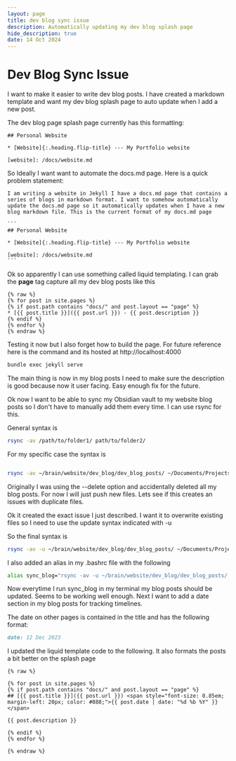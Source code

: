 ```yaml
---
layout: page
title: dev blog sync issue
description: Automatically updating my dev blog splash page
hide_description: true
date: 14 Oct 2024
---
```

# Dev Blog Sync Issue 

I want to make it easier to write dev blog posts. I have created a markdown template and want my dev blog splash page to auto update when I add a new post.

The dev blog page splash page currently has this formatting:

```
## Personal Website

* [Website]{:.heading.flip-title} --- My Portfolio website

[website]: /docs/website.md

```

So Ideally I want want to automate the docs.md page. Here is a quick problem statement:
	
	I am writing a website in Jekyll I have a docs.md page that contains a series of blogs in markdown format. I want to somehow automatically update the docs.md page so it automatically updates when I have a new blog markdown file. This is the current format of my docs.md page
	
	```
	## Personal Website
	
	* [Website]{:.heading.flip-title} --- My Portfolio website
	
	[website]: /docs/website.md
	```
	
	

Ok so apparently I can use something called liquid templating. I can grab the **page** tag capture all my dev blog posts like this

```
{% raw %}
{% for post in site.pages %}
{% if post.path contains "docs/" and post.layout == "page" %}
* [{{ post.title }}]({{ post.url }}) - {{ post.description }}
{% endif %}
{% endfor %}
{% endraw %}
```


Testing it now but I also forget how to build the page. For future reference here is the command and its hosted at http://localhost:4000

```bash
bundle exec jekyll serve
```

The main thing is now in my blog posts I need to make sure the description is good because now it user facing. Easy enough fix for the future. 

Ok now I want to be able to sync my Obsidian vault to my website blog posts so I don't have to manually add them every time. I can use rsync for this. 

General syntax is 

```bash
rsync -av /path/to/folder1/ path/to/folder2/
```

For my specific case the syntax is 

```bash

rsync -av ~/brain/website/dev_blog/dev_blog_posts/ ~/Documents/Projects/liamjosephnolan.github.io/docs/

```

Originally I was using the --delete option and accidentally deleted all my blog posts. For now I will just push new files. Lets see if this creates an issues with duplicate files.


Ok it created the exact issue I just described. I want it to overwrite existing files so I need to use the update syntax indicated with -u 

So the final syntax is 

```bash
rsync -av -u ~/brain/website/dev_blog/dev_blog_posts/ ~/Documents/Projects/liamjosephnolan.github.io/docs/
```

I also added an alias in my .bashrc file with the following

```bash
alias sync_blog="rsync -av -u ~/brain/website/dev_blog/dev_blog_posts/ ~/Documents/Projects/liamjosephnolan.github.io/docs/"
```

Now everytime I run sync_blog in my terminal my blog posts should be updated. Seems to be working well enough. Next I want to add a date section in my blog posts for tracking timelines.

The date on other pages is contained in the title and has the following format:

``` markdown
date: 12 Dec 2023
```

I updated the liquid template code to the following. It also formats the posts a bit better on the splash page

```
{% raw %}

{% for post in site.pages %}
{% if post.path contains "docs/" and post.layout == "page" %}
## [{{ post.title }}]({{ post.url }}) <span style="font-size: 0.85em; margin-left: 20px; color: #888;">{{ post.date | date: "%d %b %Y" }}</span>

{{ post.description }}

{% endif %}
{% endfor %}

{% endraw %}
```
